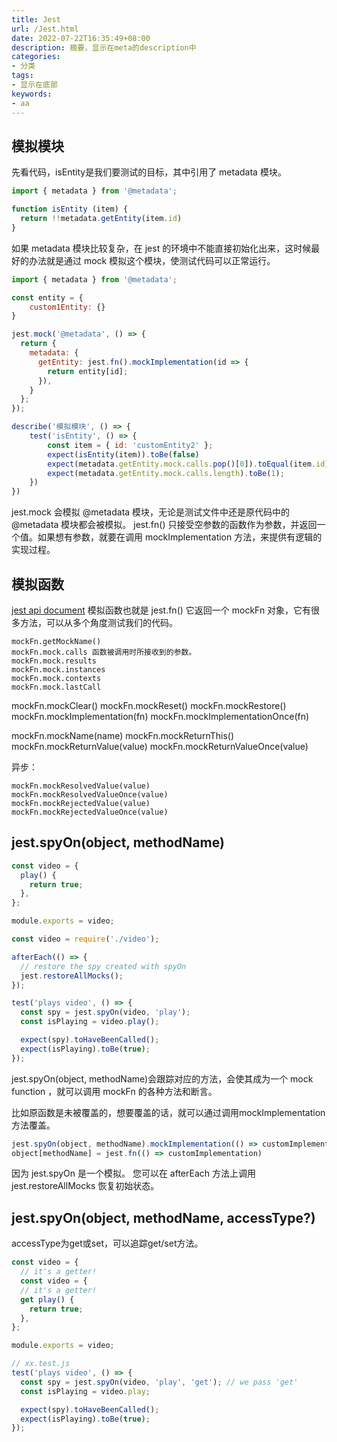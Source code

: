 ```yaml
---
title: Jest
url: /Jest.html
date: 2022-07-22T16:35:49+08:00
description: 摘要，显示在meta的description中
categories:
- 分类
tags:
- 显示在底部
keywords:
- aa
---
```


## 模拟模块

先看代码，isEntity是我们要测试的目标，其中引用了 metadata 模块。

```js
import { metadata } from '@metadata';

function isEntity (item) {
  return !!metadata.getEntity(item.id)
}
```

如果 metadata 模块比较复杂，在 jest 的环境中不能直接初始化出来，这时候最好的办法就是通过 mock 模拟这个模块，使测试代码可以正常运行。

```js
import { metadata } from '@metadata';

const entity = {
    custom1Entity: {}
}

jest.mock('@metadata', () => {
  return {
    metadata: {
      getEntity: jest.fn().mockImplementation(id => {
        return entity[id];
      }),
    }
  };
});

describe('模拟模块', () => {
    test('isEntity', () => {
        const item = { id: 'customEntity2' };
        expect(isEntity(item)).toBe(false)
        expect(metadata.getEntity.mock.calls.pop()[0]).toEqual(item.id);
        expect(metadata.getEntity.mock.calls.length).toBe(1);
    })
})
```

jest.mock 会模拟 @metadata 模块，无论是测试文件中还是原代码中的 @metadata 模块都会被模拟。
jest.fn() 只接受空参数的函数作为参数，并返回一个值。如果想有参数，就要在调用 mockImplementation 方法，来提供有逻辑的实现过程。

## 模拟函数
[jest api document](https://jestjs.io/zh-Hans/docs/mock-function-api#mockfnmockresolvedvaluevalue)
模拟函数也就是 jest.fn() 它返回一个 mockFn 对象，它有很多方法，可以从多个角度测试我们的代码。

```
mockFn.getMockName()
mockFn.mock.calls 函数被调用时所接收到的参数。
mockFn.mock.results
mockFn.mock.instances
mockFn.mock.contexts
mockFn.mock.lastCall
```

mockFn.mockClear()
mockFn.mockReset()
mockFn.mockRestore()
mockFn.mockImplementation(fn)
mockFn.mockImplementationOnce(fn)

mockFn.mockName(name)
mockFn.mockReturnThis()
mockFn.mockReturnValue(value)
mockFn.mockReturnValueOnce(value)

异步：
```
mockFn.mockResolvedValue(value)
mockFn.mockResolvedValueOnce(value)
mockFn.mockRejectedValue(value)
mockFn.mockRejectedValueOnce(value)
```

## jest.spyOn(object, methodName)
```js
const video = {
  play() {
    return true;
  },
};

module.exports = video;
```
```js
const video = require('./video');

afterEach(() => {
  // restore the spy created with spyOn
  jest.restoreAllMocks();
});

test('plays video', () => {
  const spy = jest.spyOn(video, 'play');
  const isPlaying = video.play();

  expect(spy).toHaveBeenCalled();
  expect(isPlaying).toBe(true);
});
```
jest.spyOn(object, methodName)会跟踪对应的方法，会使其成为一个 mock function ，就可以调用 mockFn 的各种方法和断言。

比如原函数是未被覆盖的，想要覆盖的话，就可以通过调用mockImplementation方法覆盖。
```js
jest.spyOn(object, methodName).mockImplementation(() => customImplementation)
object[methodName] = jest.fn(() => customImplementation)
```

因为 jest.spyOn 是一个模拟。 您可以在 afterEach 方法上调用 jest.restoreAllMocks 恢复初始状态。

## jest.spyOn(object, methodName, accessType?)
accessType为get或set，可以追踪get/set方法。
```js
const video = {
  // it's a getter!
  const video = {
  // it's a getter!
  get play() {
    return true;
  },
};

module.exports = video;

// xx.test.js
test('plays video', () => {
  const spy = jest.spyOn(video, 'play', 'get'); // we pass 'get'
  const isPlaying = video.play;

  expect(spy).toHaveBeenCalled();
  expect(isPlaying).toBe(true);
});
```